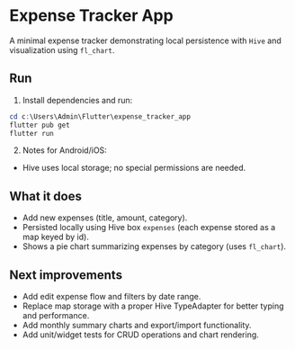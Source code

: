 Expense Tracker App
====================

A minimal expense tracker demonstrating local persistence with `Hive` and visualization using `fl_chart`.

Run
---

1. Install dependencies and run:

```powershell
cd c:\Users\Admin\Flutter\expense_tracker_app
flutter pub get
flutter run
```

2. Notes for Android/iOS:
- Hive uses local storage; no special permissions are needed.

What it does
------------
- Add new expenses (title, amount, category).
- Persisted locally using Hive box `expenses` (each expense stored as a map keyed by id).
- Shows a pie chart summarizing expenses by category (uses `fl_chart`).

Next improvements
-----------------
- Add edit expense flow and filters by date range.
- Replace map storage with a proper Hive TypeAdapter for better typing and performance.
- Add monthly summary charts and export/import functionality.
- Add unit/widget tests for CRUD operations and chart rendering.

